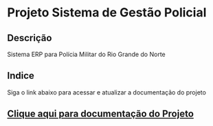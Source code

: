 # Projeto Sistema de Gestão Policial #
## Descrição ##
Sistema ERP para Polícia Militar do Rio Grande do Norte

## Indice ##

Siga o link abaixo para acessar e atualizar a documentação do projeto

## [Clique aqui para documentação do Projeto](http://git.sesed.interno/teamSisGp/prjSisGP/wikis/home) ##